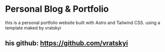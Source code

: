 # Personal Blog & Portfolio
this is a personal portfolio website built with Astro and Tailwind CSS. using a template maked by vratskyi 

his github: https://github.com/vratskyi
--------------------------------------------------------------------------------
